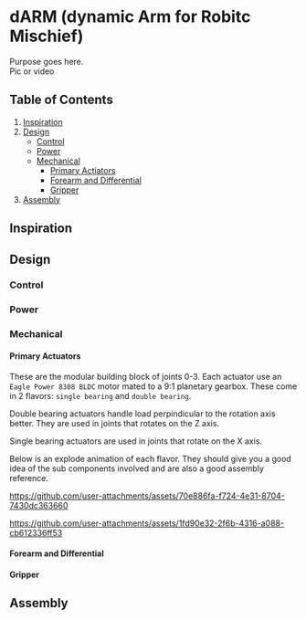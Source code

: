 # dARM (dynamic Arm for Robitc Mischief)

Purpose goes here.  
Pic or video

## Table of Contents
1. [Inspiration](#inspiration)
2. [Design](#design)
    - [Control](#control)
    - [Power](#power)
    - [Mechanical](#mechanical)
        - [Primary Actiators](#primary-actuators)
        - [Forearm and Differential](#forearm-and-differential)
        - [Gripper](#gripper)
3. [Assembly](#assembly)

## Inspiration

## Design

### Control

### Power

### Mechanical

#### Primary Actuators
These are the modular building block of joints 0-3. Each actuator use an `Eagle Power 8308 BLDC` motor mated to a 9:1 planetary gearbox. These come in 2 flavors: `single bearing` and `double bearing`.  

Double bearing actuators handle load perpindicular to the rotation axis better. They are used in joints that rotates on the Z axis. 

Single bearing actuators are used in joints that rotate on the X axis.

Below is an explode animation of each flavor.  They should give you a good idea of the sub components involved and are also a good assembly reference.

https://github.com/user-attachments/assets/70e886fa-f724-4e31-8704-7430dc363660

https://github.com/user-attachments/assets/1fd90e32-2f6b-4316-a088-cb612336ff53


#### Forearm and Differential

#### Gripper

## Assembly